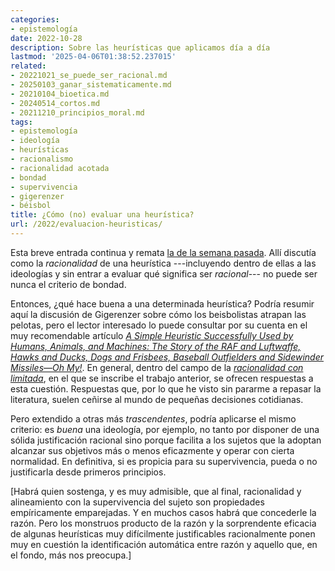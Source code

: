 ```yaml
---
categories:
- epistemología
date: 2022-10-28
description: Sobre las heurísticas que aplicamos día a día
lastmod: '2025-04-06T01:38:52.237015'
related:
- 20221021_se_puede_ser_racional.md
- 20250103_ganar_sistematicamente.md
- 20210104_bioetica.md
- 20240514_cortos.md
- 20211210_principios_moral.md
tags:
- epistemología
- ideología
- heurísticas
- racionalismo
- racionalidad acotada
- bondad
- supervivencia
- gigerenzer
- béisbol
title: ¿Cómo (no) evaluar una heurística?
url: /2022/evaluacion-heuristicas/
---
```


Esta breve entrada continua y remata
[la de la semana pasada](/2022/se-puede-ser-racional/).
Allí discutía como la _racionalidad_ de una heurística ---incluyendo dentro de ellas a las ideologías y sin entrar a evaluar qué significa ser _racional_--- no puede ser nunca el criterio de bondad.

Entonces, ¿qué hace buena a una determinada heurística? Podría resumir aquí la discusión de Gigerenzer sobre cómo los beisbolistas atrapan las pelotas, pero el lector interesado lo puede consultar por su cuenta en el muy recomendable artículo
[_A Simple Heuristic Successfully Used by Humans, Animals, and Machines: The Story of the RAF and Luftwaffe, Hawks and Ducks, Dogs and Frisbees, Baseball Outfielders and Sidewinder Missiles—Oh My!_](https://onlinelibrary.wiley.com/doi/full/10.1111/tops.12269). En general, dentro del campo de la [_racionalidad con limitada_](https://es.wikipedia.org/wiki/Racionalidad_limitada), en el que se inscribe el trabajo anterior, se ofrecen respuestas a esta cuestión. Respuestas que, por lo que he visto sin pararme a repasar la literatura, suelen ceñirse al mundo de pequeñas decisiones cotidianas.

Pero extendido a otras más _trascendentes_, podría aplicarse el mismo criterio: es _buena_ una ideología, por ejemplo, no tanto por disponer de una sólida justificación racional sino porque facilita a los sujetos que la adoptan alcanzar sus objetivos más o menos eficazmente y operar con cierta normalidad. En definitiva, si es propicia para su supervivencia, pueda o no justificarla desde primeros principios.

[Habrá quien sostenga, y es muy admisible, que al final, racionalidad y alineamiento con la supervivencia del sujeto son propiedades empíricamente emparejadas. Y en muchos casos habrá que concederle la razón. Pero los monstruos producto de la razón y la sorprendente eficacia de algunas heurísticas muy difícilmente justificables racionalmente ponen muy en cuestión la identificación automática entre razón y aquello que, en el fondo, más nos preocupa.]
